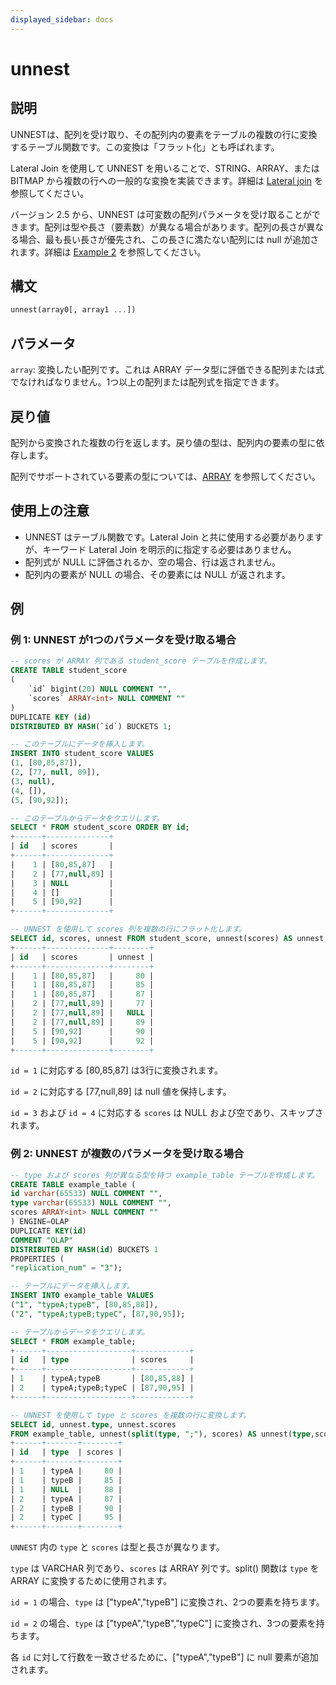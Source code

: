 ```yaml
---
displayed_sidebar: docs
---
```


# unnest

## 説明

UNNESTは、配列を受け取り、その配列内の要素をテーブルの複数の行に変換するテーブル関数です。この変換は「フラット化」とも呼ばれます。

Lateral Join を使用して UNNEST を用いることで、STRING、ARRAY、または BITMAP から複数の行への一般的な変換を実装できます。詳細は [Lateral join](../../../using_starrocks/Lateral_join.md) を参照してください。

バージョン 2.5 から、UNNEST は可変数の配列パラメータを受け取ることができます。配列は型や長さ（要素数）が異なる場合があります。配列の長さが異なる場合、最も長い長さが優先され、この長さに満たない配列には null が追加されます。詳細は [Example 2](#example-2-unnest-takes-multiple-parameters) を参照してください。

## 構文

```Haskell
unnest(array0[, array1 ...])
```

## パラメータ

`array`: 変換したい配列です。これは ARRAY データ型に評価できる配列または式でなければなりません。1つ以上の配列または配列式を指定できます。

## 戻り値

配列から変換された複数の行を返します。戻り値の型は、配列内の要素の型に依存します。

配列でサポートされている要素の型については、[ARRAY](../../sql-statements/data-types/Array.md) を参照してください。

## 使用上の注意

- UNNEST はテーブル関数です。Lateral Join と共に使用する必要がありますが、キーワード Lateral Join を明示的に指定する必要はありません。
- 配列式が NULL に評価されるか、空の場合、行は返されません。
- 配列内の要素が NULL の場合、その要素には NULL が返されます。

## 例

### 例 1: UNNEST が1つのパラメータを受け取る場合

```SQL
-- scores が ARRAY 列である student_score テーブルを作成します。
CREATE TABLE student_score
(
    `id` bigint(20) NULL COMMENT "",
    `scores` ARRAY<int> NULL COMMENT ""
)
DUPLICATE KEY (id)
DISTRIBUTED BY HASH(`id`) BUCKETS 1;

-- このテーブルにデータを挿入します。
INSERT INTO student_score VALUES
(1, [80,85,87]),
(2, [77, null, 89]),
(3, null),
(4, []),
(5, [90,92]);

-- このテーブルからデータをクエリします。
SELECT * FROM student_score ORDER BY id;
+------+--------------+
| id   | scores       |
+------+--------------+
|    1 | [80,85,87]   |
|    2 | [77,null,89] |
|    3 | NULL         |
|    4 | []           |
|    5 | [90,92]      |
+------+--------------+

-- UNNEST を使用して scores 列を複数の行にフラット化します。
SELECT id, scores, unnest FROM student_score, unnest(scores) AS unnest;
+------+--------------+--------+
| id   | scores       | unnest |
+------+--------------+--------+
|    1 | [80,85,87]   |     80 |
|    1 | [80,85,87]   |     85 |
|    1 | [80,85,87]   |     87 |
|    2 | [77,null,89] |     77 |
|    2 | [77,null,89] |   NULL |
|    2 | [77,null,89] |     89 |
|    5 | [90,92]      |     90 |
|    5 | [90,92]      |     92 |
+------+--------------+--------+
```

`id = 1` に対応する [80,85,87] は3行に変換されます。

`id = 2` に対応する [77,null,89] は null 値を保持します。

`id = 3` および `id = 4` に対応する `scores` は NULL および空であり、スキップされます。

### 例 2: UNNEST が複数のパラメータを受け取る場合

```SQL
-- type および scores 列が異なる型を持つ example_table テーブルを作成します。
CREATE TABLE example_table (
id varchar(65533) NULL COMMENT "",
type varchar(65533) NULL COMMENT "",
scores ARRAY<int> NULL COMMENT ""
) ENGINE=OLAP
DUPLICATE KEY(id)
COMMENT "OLAP"
DISTRIBUTED BY HASH(id) BUCKETS 1
PROPERTIES (
"replication_num" = "3");

-- テーブルにデータを挿入します。
INSERT INTO example_table VALUES
("1", "typeA;typeB", [80,85,88]),
("2", "typeA;typeB;typeC", [87,90,95]);

-- テーブルからデータをクエリします。
SELECT * FROM example_table;
+------+-------------------+------------+
| id   | type              | scores     |
+------+-------------------+------------+
| 1    | typeA;typeB       | [80,85,88] |
| 2    | typeA;typeB;typeC | [87,90,95] |
+------+-------------------+------------+

-- UNNEST を使用して type と scores を複数の行に変換します。
SELECT id, unnest.type, unnest.scores
FROM example_table, unnest(split(type, ";"), scores) AS unnest(type,scores);
+------+-------+--------+
| id   | type  | scores |
+------+-------+--------+
| 1    | typeA |     80 |
| 1    | typeB |     85 |
| 1    | NULL  |     88 |
| 2    | typeA |     87 |
| 2    | typeB |     90 |
| 2    | typeC |     95 |
+------+-------+--------+
```

`UNNEST` 内の `type` と `scores` は型と長さが異なります。

`type` は VARCHAR 列であり、`scores` は ARRAY 列です。split() 関数は `type` を ARRAY に変換するために使用されます。

`id = 1` の場合、`type` は ["typeA","typeB"] に変換され、2つの要素を持ちます。

`id = 2` の場合、`type` は ["typeA","typeB","typeC"] に変換され、3つの要素を持ちます。

各 `id` に対して行数を一致させるために、["typeA","typeB"] に null 要素が追加されます。